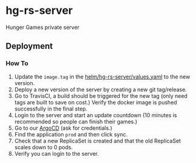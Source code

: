 # hg-rs-server

Hunger Games private server

## Deployment

### How To

1. Update the `image.tag` in the [helm/hg-rs-server/values.yaml](helm/hg-rs-server/values.yaml) to the new version.
2. Deploy a new version of the server by creating a new git tag/release.
3. Go to TravisCI, a build should be triggered for the new tag (only need tags are built to save on cost.) Verify the docker image is pushed successfully in the final step.
4. Login to the server and start an update countdown (10 minutes is recommended so people can finish their games.)
5. Go to our [ArgoCD](https://35.237.154.238) (ask for credentials.)
6. Find the application `prod` and then click sync.
7. Check that a new ReplicaSet is created and that the old ReplicaSet scales down to 0 pods.
8. Verify you can login to the server.